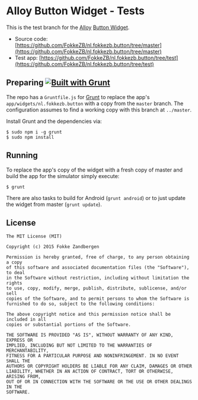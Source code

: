 # Alloy Button Widget - Tests

This is the test branch for the [Alloy](http://appcelerator.com/alloy) [Button Widget](https://github.com/FokkeZB/nl.fokkezb.button/tree/master).

* Source code: [https://github.com/FokkeZB/nl.fokkezb.button/tree/master](https://github.com/FokkeZB/nl.fokkezb.button/tree/master)
* Test app: [https://github.com/FokkeZB/nl.fokkezb.button/tree/test](https://github.com/FokkeZB/nl.fokkezb.button/tree/test)

## Preparing [![Built with Grunt](https://cdn.gruntjs.com/builtwith.png)](http://gruntjs.com/)

The repo has a `Gruntfile.js` for [Grunt](http://gruntjs.com/getting-started) to replace the app's `app/widgets/nl.fokkezb.button` with a copy from the `master` branch. The configuration assumes to find a working copy with this branch at `../master`.

Install Grunt and the dependencies via:

	$ sudo npm i -g grunt
	$ sudo npm install

## Running
To replace the app's copy of the widget with a fresh copy of master and build the app for the simulator simply execute:

	$ grunt
	
There are also tasks to build for Android (`grunt android`) or to just update the widget from master (`grunt update`).

## License

	The MIT License (MIT)
	
	Copyright (c) 2015 Fokke Zandbergen
	
	Permission is hereby granted, free of charge, to any person obtaining a copy
	of this software and associated documentation files (the "Software"), to deal
	in the Software without restriction, including without limitation the rights
	to use, copy, modify, merge, publish, distribute, sublicense, and/or sell
	copies of the Software, and to permit persons to whom the Software is
	furnished to do so, subject to the following conditions:
	
	The above copyright notice and this permission notice shall be included in all
	copies or substantial portions of the Software.
	
	THE SOFTWARE IS PROVIDED "AS IS", WITHOUT WARRANTY OF ANY KIND, EXPRESS OR
	IMPLIED, INCLUDING BUT NOT LIMITED TO THE WARRANTIES OF MERCHANTABILITY,
	FITNESS FOR A PARTICULAR PURPOSE AND NONINFRINGEMENT. IN NO EVENT SHALL THE
	AUTHORS OR COPYRIGHT HOLDERS BE LIABLE FOR ANY CLAIM, DAMAGES OR OTHER
	LIABILITY, WHETHER IN AN ACTION OF CONTRACT, TORT OR OTHERWISE, ARISING FROM,
	OUT OF OR IN CONNECTION WITH THE SOFTWARE OR THE USE OR OTHER DEALINGS IN THE
	SOFTWARE.